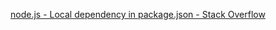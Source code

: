 [node.js - Local dependency in package.json - Stack Overflow](https://stackoverflow.com/questions/14381898/local-dependency-in-package-json)
